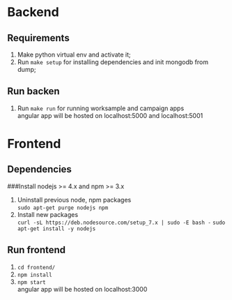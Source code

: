 # Backend

## Requirements
1. Make python virtual env and activate it;
2. Run `make setup` for installing dependencies and init mongodb from dump;

## Run backen
1. Run `make run` for running worksample and campaign apps  
angular app will be hosted on localhost:5000 and localhost:5001

# Frontend

## Dependencies

###Install nodejs >= 4.x and npm >= 3.x
1. Uninstall previous node, npm packages  
`sudo apt-get purge nodejs npm`
2. Install new packages  
`curl -sL https://deb.nodesource.com/setup_7.x | sudo -E bash -`
`sudo apt-get install -y nodejs`

## Run frontend
1. `cd frontend/`
2. `npm install`
3. `npm start`  
angular app will be hosted on localhost:3000